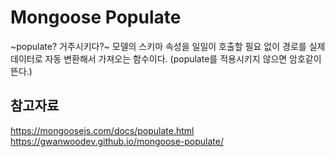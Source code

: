 # Mongoose Populate
~populate? 거주시키다?~
모델의 스키마 속성을 일일이 호출할 필요 없이 경로를 실제 데이터로 자동 변환해서 가져오는 함수이다.
(populate를 적용시키지 않으면 암호같이 뜬다.)

## 참고자료
https://mongoosejs.com/docs/populate.html
https://gwanwoodev.github.io/mongoose-populate/
